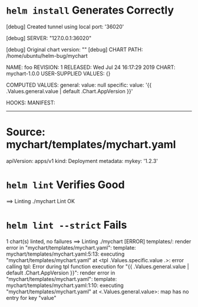 # `helm install` Generates Correctly
[debug] Created tunnel using local port: '36020'

[debug] SERVER: "127.0.0.1:36020"

[debug] Original chart version: ""
[debug] CHART PATH: /home/ubuntu/helm-bug/mychart

NAME:   foo
REVISION: 1
RELEASED: Wed Jul 24 16:17:29 2019
CHART: mychart-1.0.0
USER-SUPPLIED VALUES:
{}

COMPUTED VALUES:
general:
  value: null
specific:
  value: '{{ .Values.general.value | default .Chart.AppVersion  }}'

HOOKS:
MANIFEST:

---
# Source: mychart/templates/mychart.yaml
apiVersion: apps/v1
kind: Deployment
metadata:
  mykey: '1.2.3'

# `helm lint` Verifies Good
==> Linting ./mychart
Lint OK

# `helm lint --strict` Fails
1 chart(s) linted, no failures
==> Linting ./mychart
[ERROR] templates/: render error in "mychart/templates/mychart.yaml": template: mychart/templates/mychart.yaml:5:13: executing "mychart/templates/mychart.yaml" at <tpl .Values.specific.value .>: error calling tpl: Error during tpl function execution for "{{ .Values.general.value | default .Chart.AppVersion  }}": render error in "mychart/templates/mychart.yaml": template: mychart/templates/mychart.yaml:1:10: executing "mychart/templates/mychart.yaml" at <.Values.general.value>: map has no entry for key "value"

